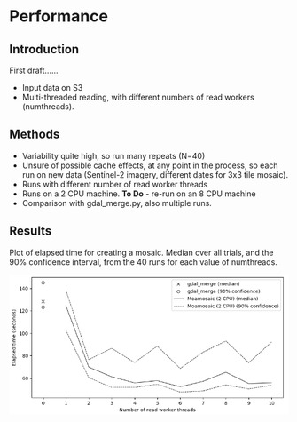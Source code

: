 # Performance
## Introduction
First draft......

* Input data on S3
* Multi-threaded reading, with different numbers of read workers (numthreads).

## Methods
* Variability quite high, so run many repeats (N=40)
* Unsure of possible cache effects, at any point in the process, so
each run on new data (Sentinel-2 imagery, different dates for 3x3 tile
mosaic).
* Runs with different number of read worker threads
* Runs on a 2 CPU machine. **To Do** - re-run on an 8 CPU machine
* Comparison with gdal_merge.py, also multiple runs.

## Results
Plot of elapsed time for creating a mosaic. Median over all trials, and
the 90% confidence interval, from the 40 runs for each value of numthreads. 

![Plot of moamosaic runtime against number of threads](mosaictiming.png)
